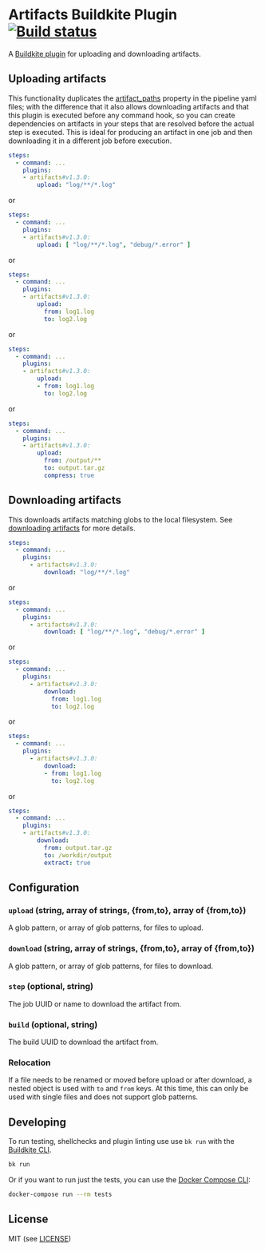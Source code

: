# Artifacts Buildkite Plugin [![Build status](https://badge.buildkite.com/7b0170b44f960e219a66a4f5f09b3490fc0013f189d60b5d1f.svg?branch=master)](https://buildkite.com/buildkite/plugins-artifacts)

A [Buildkite plugin](https://buildkite.com/docs/agent/v3/plugins) for uploading and downloading artifacts.

## Uploading artifacts

This functionality duplicates the [artifact_paths]() property in the pipeline yaml files; with the difference that it also allows downloading artifacts and that this plugin is executed before any command hook, so you can create dependencies on artifacts in your steps that are resolved before the actual step is executed. This is ideal for producing an artifact in one job and then downloading it in a different job before execution.

```yml
steps:
  - command: ...
    plugins:
    - artifacts#v1.3.0:
        upload: "log/**/*.log"
```

or

```yml
steps:
  - command: ...
    plugins:
    - artifacts#v1.3.0:
        upload: [ "log/**/*.log", "debug/*.error" ]
```

or

```yml
steps:
  - command: ...
    plugins:
    - artifacts#v1.3.0:
        upload: 
          from: log1.log
          to: log2.log
```

or

```yml
steps:
  - command: ...
    plugins:
    - artifacts#v1.3.0:
        upload: 
        - from: log1.log
          to: log2.log
```

or

```yml
steps:
  - command: ...
    plugins:
    - artifacts#v1.3.0:
        upload: 
          from: /output/**
          to: output.tar.gz
          compress: true
```

## Downloading artifacts

This downloads artifacts matching globs to the local filesystem. See [downloading artifacts](https://buildkite.com/docs/agent/cli-artifact#downloading-artifacts) for more details.

```yml
steps:
  - command: ...
    plugins:
      - artifacts#v1.3.0:
          download: "log/**/*.log"
```

or

```yml
steps:
  - command: ...
    plugins:
      - artifacts#v1.3.0:
          download: [ "log/**/*.log", "debug/*.error" ]
```

or

```yml
steps:
  - command: ...
    plugins:
      - artifacts#v1.3.0:
          download: 
            from: log1.log
            to: log2.log
```

or

```yml
steps:
  - command: ...
    plugins:
      - artifacts#v1.3.0:
          download: 
          - from: log1.log
            to: log2.log
```

or

```yml
steps:
  - command: ...
    plugins:
    - artifacts#v1.3.0:
        download: 
          from: output.tar.gz
          to: /workdir/output
          extract: true
```

## Configuration

### `upload` (string, array of strings, {from,to}, array of {from,to})

A glob pattern, or array of glob patterns, for files to upload.

### `download` (string, array of strings, {from,to}, array of {from,to})

A glob pattern, or array of glob patterns, for files to download.

### `step` (optional, string)

The job UUID or name to download the artifact from.

### `build` (optional, string)

The build UUID to download the artifact from.

### Relocation

If a file needs to be renamed or moved before upload or after download, a nested object is used with `to` and `from` keys.
At this time, this can only be used with single files and does not support glob patterns.

## Developing

To run testing, shellchecks and plugin linting use use `bk run` with the [Buildkite CLI](https://github.com/buildkite/cli).

```bash
bk run
```

Or if you want to run just the tests, you can use the [Docker Compose CLI](https://docs.docker.com/compose/):

```bash
docker-compose run --rm tests
```

## License

MIT (see [LICENSE](LICENSE))
